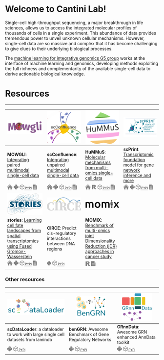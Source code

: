 # Welcome to Cantini Lab!


Single-cell high-throughput sequencing, a major breakthrough in life sciences, allows us to access the integrated molecular profiles of thousands of cells in a single experiment. This abundance of data provides tremendous power to unveil unknown cellular mechanisms. However, single-cell data are so massive and complex that it has become challenging to give clues to their underlying biological processes.

The [machine learning for integrative genomics G5 group](https://research.pasteur.fr/en/team/machine-learning-for-integrative-genomics/) works at the interface of machine learning and genomics, developing methods exploiting the full richness and complementarity of the available single-cell data to derive actionable biological knowledge.


# Resources

***
| [<img alt="Mowgli" src="https://github.com/cantinilab/.github/blob/main/profile/logos/mowgli.png" width="600"/>](https://github.com/cantinilab/Mowgli) | [<img alt="scConfluence" src="https://github.com/cantinilab/.github/blob/main/profile/logos/scconfluence.png" width="380"/>](https://github.com/cantinilab/scconfluence) | [<img alt="HuMMuS" src="https://github.com/cantinilab/.github/blob/main/profile/logos/hummus.png" heigth="20"/>](https://github.com/cantinilab/HuMMuS) | [<img alt="scPrint" src="https://github.com/cantinilab/.github/blob/main/profile/logos/scprint.png" width="500"/>](https://github.com/cantinilab/scPrint) |
| --- | --- | --- | --- |
| **MOWGLI**: [Integrating paired multimodal single-cell data](https://doi.org/10.1038/s41467-023-43019-2) | **scConfluence**: [Integrating unpaired multimodal single-cell data](https://doi.org/10.1038/s41467-024-51382-x) | **HuMMuS**: [Molecular mechanisms from multi-omics single-cell data](https://doi.org/10.1093/bioinformatics/btae143) | **scPrint**: [Transcriptomic foundation model for gene network inference and more](https://doi.org/10.1101/2024.07.29.605556) |
| [<img src="https://github.com/cantinilab/.github/blob/main/profile/logos/home.svg" height="16">](https://mowgli.readthedocs.io/en/latest/) [<img src="https://github.com/cantinilab/.github/blob/main/profile/logos/python.svg" height="16">](https://github.com/cantinilab/Mowgli) [<img src="https://github.com/cantinilab/.github/blob/main/profile/logos/package.svg" height="16"><sub><sup> PYPI</sup></sub>](https://pypi.org/project/mowgli/) [<img src="https://github.com/cantinilab/.github/blob/main/profile/logos/article.svg" height="16">](https://doi.org/10.1093/bioinformatics/btae143) | [<img src="https://github.com/cantinilab/.github/blob/main/profile/logos/home.svg" height="16">](scconfluence.rtfd.io) [<img src="https://github.com/cantinilab/.github/blob/main/profile/logos/python.svg" height="16">](https://github.com/cantinilab/scConfluence) [<img src="https://github.com/cantinilab/.github/blob/main/profile/logos/package.svg" height="16"><sub><sup> PYPI</sup></sub>](https://pypi.org/project/scconfluence/) [<img src="https://github.com/cantinilab/.github/blob/main/profile/logos/article.svg" height="16">](https://doi.org/10.1038/s41467-023-43019-2) | [<img src="https://github.com/cantinilab/.github/blob/main/profile/logos/home.svg" height="16">](https://cantinilab.github.io/HuMMuS/) [<img src="https://github.com/cantinilab/.github/blob/main/profile/logos/r.svg" height="16">](https://github.com/cantinilab/HuMMuS) [<img src="https://github.com/cantinilab/.github/blob/main/profile/logos/package.svg" height="16"><sub><sup> PYPI</sup></sub>](https://pypi.org/project/hummuspy/) [<img src="https://github.com/cantinilab/.github/blob/main/profile/logos/article.svg" height="16">](https://doi.org/10.1038/s41467-024-51382-x) | [<img src="https://github.com/cantinilab/.github/blob/main/profile/logos/home.svg" height="16">](https://www.jkobject.com/scPRINT/) [<img src="https://github.com/cantinilab/.github/blob/main/profile/logos/python.svg" height="16">](https://github.com/cantinilab/scPrint) [<img src="https://github.com/cantinilab/.github/blob/main/profile/logos/package.svg" height="16"><sub><sup> PYPI</sup></sub>](https://pypi.org/project/scprint/) [<img src="https://github.com/cantinilab/.github/blob/main/profile/logos/article.svg" height="16">](https://doi.org/10.1101/2024.07.29.605556) |
[<img src="https://github.com/cantinilab/.github/blob/main/profile/logos/stories.png" width="600">](https://github.com/cantinilab/stories) | [<img src="https://raw.githubusercontent.com/cantinilab/circe/main/logo_dark_theme.svg" width="600">](https://github.com/cantinilab/circe) | [<img src="https://github.com/cantinilab/.github/blob/main/profile/logos/momix.jpg" width="600">](https://github.com/cantinilab/momix-notebook) | 
**stories**: [Learning cell fate landscapes from spatial transcriptomics using Fused Gromov-Wasserstein](https://doi.org/10.1101/2024.07.26.605241) | **CIRCE**: Predict cis-regulatory interactions between DNA regions  | **MOMIX**: [Benchmark of multi-omics joint Dimensionality Reduction (jDR) approaches in cancer study](https://doi.org/10.1038/s41467-020-20430-7) |
| [<img src="https://github.com/cantinilab/.github/blob/main/profile/logos/home.svg" height="16">](https://stories.readthedocs.io/en/latest/) [<img src="https://github.com/cantinilab/.github/blob/main/profile/logos/python.svg" height="16">](https://github.com/cantinilab/stories) [<img src="https://github.com/cantinilab/.github/blob/main/profile/logos/package.svg" height="16"><sub><sup> PYPI</sup></sub>](https://pypi.org/project/stories-jax/) [<img src="https://github.com/cantinilab/.github/blob/main/profile/logos/article.svg" height="16">](https://doi.org/10.1101/2024.07.26.605241) | [<img src="https://github.com/cantinilab/.github/blob/main/profile/logos/python.svg" height="14">](https://github.com/cantinilab/circe) [<img src="https://github.com/cantinilab/.github/blob/main/profile/logos/package.svg" height="16"><sub><sup> PYPI</sup></sub>](https://pypi.org/project/circe-py/) | [<img src="https://github.com/cantinilab/.github/blob/main/profile/logos/r.svg" height="16">](https://github.com/cantinilab/momix-notebook) [<img src="https://github.com/cantinilab/.github/blob/main/profile/logos/article.svg" height="16">](https://doi.org/10.1038/s41467-020-20430-7)
  


### Other resources
***
| [<img alt="scDataLoader" src="https://github.com/cantinilab/.github/blob/main/profile/logos/scdataloader.png" width="250"/>](https://github.com/jkobject/scdataloader) | [<img alt="benGRN" src="https://github.com/cantinilab/.github/blob/main/profile/logos/bengrn.png" width="100"/>](https://github.com/jkobject/bengrn) | [<img alt="GRnnData" src="https://github.com/cantinilab/.github/blob/main/profile/logos/grnndata.png" width="100"/>](https://github.com/cantinilab/grnndata) |
| --- | --- | --- |
| **scDataLoader**: a dataloader to work with large single cell datasets from lamindb | **benGRN**: Awesome Benchmark of Gene Regulatory Networks | **GRnnData**: Awesome GRN enhanced AnnData toolkit |
| [<img src="https://github.com/cantinilab/.github/blob/main/profile/logos/python.svg" height="16">](https://github.com/jkobject/scdataloader) [<img src="https://github.com/cantinilab/.github/blob/main/profile/logos/package.svg" height="16"><sub><sup> PYPI</sup></sub>](https://pypi.org/project/scdataloader/) | [<img src="https://github.com/cantinilab/.github/blob/main/profile/logos/python.svg" height="16">](https://github.com/jkobject/bengrn) [<img src="https://github.com/cantinilab/.github/blob/main/profile/logos/package.svg" height="16"><sub><sup> PYPI</sup></sub>](https://pypi.org/project/bengrn/) | [<img src="https://github.com/cantinilab/.github/blob/main/profile/logos/python.svg" height="16">](https://github.com/cantinilab/grnndata) [<img src="https://github.com/cantinilab/.github/blob/main/profile/logos/package.svg" height="16"><sub><sup> PYPI</sup></sub>](https://pypi.org/project/grnndata/) |
